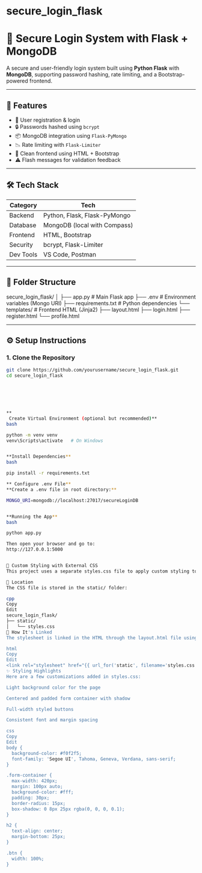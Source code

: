 # secure_login_flask



# 🔐 Secure Login System with Flask + MongoDB

A secure and user-friendly login system built using **Python Flask** with **MongoDB**, supporting password hashing, rate limiting, and a Bootstrap-powered frontend.

---

## 🚀 Features

- 🧾 User registration & login
- 🔒 Passwords hashed using `bcrypt`
- 📦 MongoDB integration using `Flask-PyMongo`
- 📉 Rate limiting with `Flask-Limiter`
- 🎨 Clean frontend using HTML + Bootstrap
- ⚠️ Flash messages for validation feedback

---

## 🛠️ Tech Stack

| Category     | Tech                          |
|--------------|-------------------------------|
| Backend      | Python, Flask, Flask-PyMongo  |
| Database     | MongoDB (local with Compass)  |
| Frontend     | HTML, Bootstrap               |
| Security     | bcrypt, Flask-Limiter         |
| Dev Tools    | VS Code, Postman              |

---

## 📁 Folder Structure

secure_login_flask/
│
├── app.py # Main Flask app
├── .env # Environment variables (Mongo URI)
├── requirements.txt # Python dependencies
└── templates/ # Frontend HTML (Jinja2)
├── layout.html
├── login.html
├── register.html
└── profile.html




---

## ⚙️ Setup Instructions

### 1. Clone the Repository
```bash
git clone https://github.com/yourusername/secure_login_flask.git
cd secure_login_flask






**
 Create Virtual Environment (optional but recommended)**
bash

python -m venv venv
venv\Scripts\activate   # On Windows


**Install Dependencies**
bash

pip install -r requirements.txt

** Configure .env File**
**Create a .env file in root directory:**

MONGO_URI=mongodb://localhost:27017/secureLoginDB


**Running the App**
bash

python app.py

Then open your browser and go to:
http://127.0.0.1:5000


🎨 Custom Styling with External CSS
This project uses a separate styles.css file to apply custom styling to the HTML pages alongside Bootstrap.

📁 Location
The CSS file is stored in the static/ folder:

cpp
Copy
Edit
secure_login_flask/
├── static/
│   └── styles.css
📎 How It's Linked
The stylesheet is linked in the HTML through the layout.html file using Flask’s url_for:

html
Copy
Edit
<link rel="stylesheet" href="{{ url_for('static', filename='styles.css') }}">
✨ Styling Highlights
Here are a few customizations added in styles.css:

Light background color for the page

Centered and padded form container with shadow

Full-width styled buttons

Consistent font and margin spacing

css
Copy
Edit
body {
  background-color: #f0f2f5;
  font-family: 'Segoe UI', Tahoma, Geneva, Verdana, sans-serif;
}

.form-container {
  max-width: 420px;
  margin: 100px auto;
  background-color: #fff;
  padding: 30px;
  border-radius: 15px;
  box-shadow: 0 8px 25px rgba(0, 0, 0, 0.1);
}

h2 {
  text-align: center;
  margin-bottom: 25px;
}

.btn {
  width: 100%;
}
